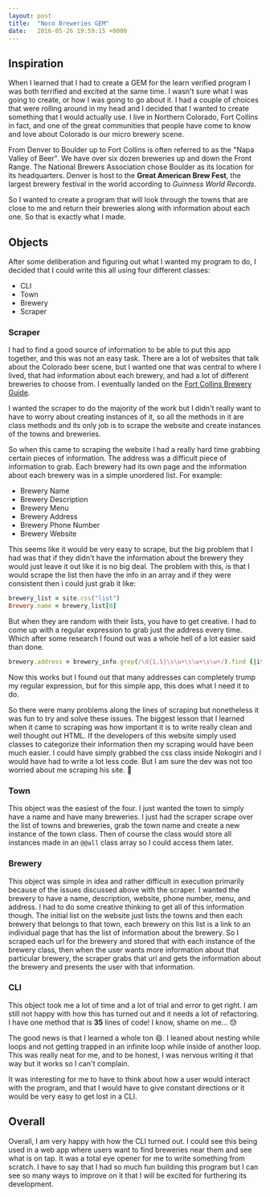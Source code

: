 ```yaml
---
layout: post
title:  "Noco Breweries GEM"
date:   2016-05-26 19:59:15 +0000
---
```



## Inspiration

When I learned that I had to create a GEM for the learn verified program I was both terrified and excited at the same time. I wasn't sure what I was going to create, or how I was going to go about it. I had a couple of choices that were rolling around in my head and I decided that I wanted to create something that I would actually use. I live in Northern Colorado, Fort Collins in fact, and one of the great communities that people have come to know and love about Colorado is our micro brewery scene.

From Denver to Boulder up to Fort Collins is often referred to as  the "Napa Valley of Beer". We have over six dozen breweries up and down the Front Range. The National Brewers Association chose Boulder as its location for its headquarters. Denver is host to the **Great American Brew Fest**, the largest brewery festival in the world according to *Guinness World Records*.

So I wanted to create a program that will look through the towns that are close to me and return their breweries along with information about each one. So that is exactly what I made.

## Objects

After some deliberation and figuring out what I wanted my program to do, I decided that I could write this all using four different classes:
  - CLI
  - Town
  - Brewery
  - Scraper

### Scraper

I had to find a good source of information to be able to put this app together, and this was not an easy task. There are a lot of websites that talk about the Colorado beer scene, but I wanted one that was central to where I lived, that had information about each brewery, and had a lot of different breweries to choose from. I eventually landed on the [Fort Collins Brewery Guide](http://www.fortcollinsbreweryguide.com).

I wanted the scraper to do the majority of the work but I didn't really want to have to worry about creating instances of it, so all the methods in it are class methods and its only job is to scrape the website and create instances of the towns and breweries.

So when this came to scraping the website I had a really hard time grabbing certain pieces of information. The address was a difficult piece of information to grab. Each brewery had its own page and the information about each brewery was in a simple unordered list. For example:

- Brewery Name
- Brewery Description
- Brewery Menu
- Brewery Address
- Brewery Phone Number
- Brewery Website

This seems like it would be very easy to scrape, but the big problem that I had was that if they didn't have the information about the brewery they would just leave it out like it is no big deal. The problem with this, is that I would scrape the list then have the info in an array and if they were consistent then i could just grab it like:

```ruby
brewery_list = site.css("list")
Brewery.name = brewery_list[0]
```
But when they are random with their lists, you have to get creative. I had to come up with a regular expression to grab just the address every time. Which after some research I found out was a whole hell of a lot easier said than done.

```ruby
brewery.address = brewery_info.grep(/\d{1,5}\s\w+\s\w+\s\w+/).find {|item| item.strip.split(" ").length < 6}.strip unless brewery_info.grep(/\d{1,5}\s\w+\s\w+\s\w+/).find {|item| item.strip.split(" ").length < 6} == nil
```
Now this works but I found out that many addresses can completely trump my regular expression, but for this simple app, this does what I need it to do.

So there were many problems along the lines of scraping but nonetheless it was fun to try and solve these issues. The biggest lesson that I learned when it came to scraping was how important it is to write really clean and well thought out HTML. If the developers of this website simply used classes to categorize their information then my scraping would have been much easier. I could have simply grabbed the css class inside Nokogiri and I would have had to write a lot less code. But I am sure the dev was not too worried about me scraping his site. :poop:

### Town

This object was the easiest of the four. I just wanted the town to simply have a name and have many breweries. I just had the scraper scrape over the list of towns and breweries, grab the town name and create a new instance of the town class. Then of course the class would store all instances made in an `@@all` class array so I could access them later.

### Brewery

This object was simple in idea and rather difficult in execution primarily because of the issues discussed above with the scraper. I wanted the brewery to have a name, description, website, phone number, menu, and address. I had to do some creative thinking to get all of this information though. The initial list on the website just lists the towns and then each brewery that belongs to that town, each brewery on this list is a link to an individual page that has the list of information about the brewery. So I scraped each url for the brewery and stored that with each instance of the brewery class, then when the user wants more information about that particular brewery, the scraper grabs that url and gets the information about the brewery and presents the user with that information.

### CLI

This object took me a lot of time and a lot of trial and error to get right. I am still not happy with how this has turned out and it needs a lot of refactoring. I have one method that is **35** lines of code! I know, shame on me... :sweat:

The good news is that I learned a whole ton :smile:. I leaned about nesting while loops and not getting trapped in an infinite loop while inside of another loop. This was really neat for me, and to be honest, I was nervous writing it that way but it works so I can't complain.

It was interesting for me to have to think about how a user would interact with the program, and that I would have to give constant directions or it would be very easy to get lost in a CLI.

## Overall

Overall, I am very happy with how the CLI turned out. I could see this being used in a web app where users want to find breweries near them and see what is on tap. It was a total eye opener for me to write something from scratch. I have to say that I had so much fun building this program but I can see so many ways to improve on it that I will be excited for furthering its development.


